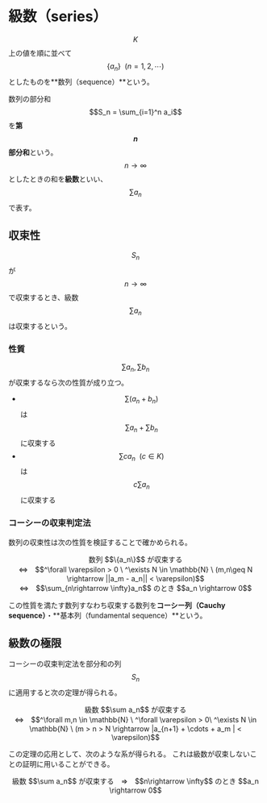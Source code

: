 # 級数（series）

$$K$$ 上の値を順に並べて $$\{a_n\} \ \ (n=1,2,\cdots)$$ としたものを**数列（sequence）**という。

数列の部分和 $$S_n = \sum_{i=1}^n a_i$$ を**第 $$n$$ 部分和**という。
$$n\rightarrow \infty$$ としたときの和を**級数**といい、$$\sum a_n$$ で表す。

## 収束性

$$S_n$$ が $$n \rightarrow \infty$$ で収束するとき、級数 $$\sum a_n$$ は収束するという。

### 性質

$$\sum a_n, \sum b_n$$ が収束するなら次の性質が成り立つ。

* $$\sum (a_n + b_n)$$ は $$\sum a_n + \sum b_n$$ に収束する
* $$\sum ca_n\ \ (c\in K)$$ は $$c \sum a_n$$ に収束する

### コーシーの収束判定法

数列の収束性は次の性質を検証することで確かめられる。

<center>
数列 $$\{a_n\}$$ が収束する<br>⇔　$$^\forall \varepsilon > 0 \ ^\exists N \in \mathbb{N} \ (m,n\geq N \rightarrow ||a_m - a_n|| < \varepsilon)$$<br>⇔　$$\sum_{n\rightarrow \infty}a_n$$ のとき $$a_n \rightarrow 0$$
</center>

この性質を満たす数列すなわち収束する数列を**コーシー列（Cauchy sequence）**・**基本列（fundamental sequence）**という。

## 級数の極限

コーシーの収束判定法を部分和の列 $$S_n$$ に適用すると次の定理が得られる。

<center>
級数 $$\sum a_n$$ が収束する<br>⇔　$$^\forall m,n \in \mathbb{N} \ ^\forall \varepsilon > 0\ ^\exists N \in \mathbb{N} \ (m > n > N \rightarrow |a_{n+1} + \cdots + a_m | < \varepsilon)$$
</center>

この定理の応用として、次のような系が得られる。
これは級数が収束しないことの証明に用いることができる。

<center>
級数 $$\sum a_n$$ が収束する　⇒　$$n\rightarrow \infty$$ のとき $$a_n \rightarrow 0$$
</center>
